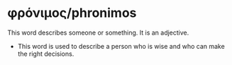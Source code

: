 # φρόνιμος/phronimos
This word describes someone or something. It is an adjective.
* This word is used to describe a person who is wise and who can make the right decisions.
